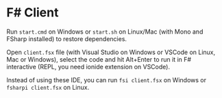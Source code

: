 F# Client
=========

Run `start.cmd` on Windows or `start.sh` on Linux/Mac (with Mono and FSharp installed) to restore dependencies.

Open `client.fsx` file (with Visual Studio on Windows or VSCode on Linux, Mac or Windows), select the code and hit Alt+Enter to run it in F# interactive (REPL, you need ionide extension on VSCode).

Instead of using these IDE, you can run `fsi client.fsx` on Windows or `fsharpi client.fsx` on Linux.
